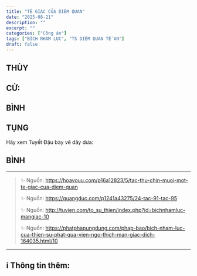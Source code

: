 ```yaml
---
title: "TÊ GIÁC CỦA DIÊM QUAN"
date: "2025-08-21"
description: ""
excerpt: ""
categories: ["Công án"]
tags: ["BÍCH NHAM LỤC", "TS DIÊM QUAN TỀ AN"]
draft: false
---
```


## THÙY

> 

## CỬ:

> 

## BÌNH



## TỤNG

Hãy xem Tuyết Đậu bày vẽ dây dưa:

> 

## BÌNH



***

> ✨ Nguồn:  https://hoavouu.com/p16a12823/5/tac-thu-chin-muoi-mot-te-giac-cua-diem-quan
>
> ✨ Nguồn:  https://quangduc.com/p1241a43275/24-tac-91-tac-95
>
> ✨ Nguồn:  http://tuvien.com/to_su_thien/index.php?id=bichnhamluc-mangiac-10
>
> ✨ Nguồn:  https://phatphapungdung.com/phap-bao/bich-nham-luc-cua-thien-su-phat-qua-vien-ngo-thich-man-giac-dich-164035.html/10

***

## ℹ️ Thông tin thêm:

[^1]: ⭐️  <a href="https://blog.phapthihoi.org/gt-member/ts-diem-quan-te-an/" target="_blank">TS DIÊM QUAN TỀ AN</a>



